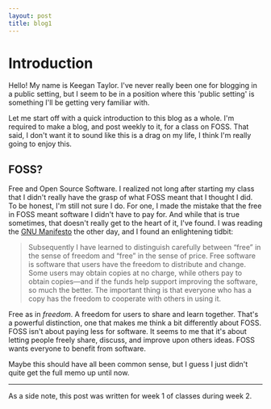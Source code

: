 ```yaml
---
layout: post
title: blog1
---
```

# Introduction

Hello! My name is Keegan Taylor. I've never really been one for blogging in a public setting, but I seem to be in a position where this 'public setting' is something I'll be getting very familiar with.

Let me start off with a quick introduction to this blog as a whole. I'm required to make a blog, and post weekly to it, for a class on FOSS. That said, I don't want it to sound like this is a drag on my life, I think I'm really going to enjoy this.

## FOSS?

Free and Open Source Software. I realized not long after starting my class that I didn't really have the grasp of what FOSS meant that I thought I did. To be honest, I'm still not sure I do. For one, I made the mistake that the free in FOSS meant software I didn't have to pay for. And while that is true sometimes, that doesn't really get to the heart of it, I've found. I was reading the [GNU Manifesto](https://www.gnu.org/gnu/manifesto.en.html) the other day, and I found an enlightening tidbit:

>Subsequently I have learned to distinguish carefully between “free” in the sense of freedom and “free” in the sense of price. Free software is software that users have the freedom to distribute and change. Some users may obtain copies at no charge, while others pay to obtain copies—and if the funds help support improving the software, so much the better. The important thing is that everyone who has a copy has the freedom to cooperate with others in using it.

Free as in *freedom*. A freedom for users to share and learn together. That's a powerful distinction, one that makes me think a bit differently about FOSS. FOSS isn't about paying less for software. It seems to me that it's about letting people freely share, discuss, and improve upon others ideas. FOSS wants everyone to benefit from software. 

Maybe this should have all been common sense, but I guess I just didn't quite get the full memo up until now.

***

As a side note, this post was written for week 1 of classes during week 2.
